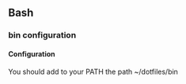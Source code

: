 ## Bash

### bin configuration

#### Configuration
You should add to your PATH the path ~/dotfiles/bin
